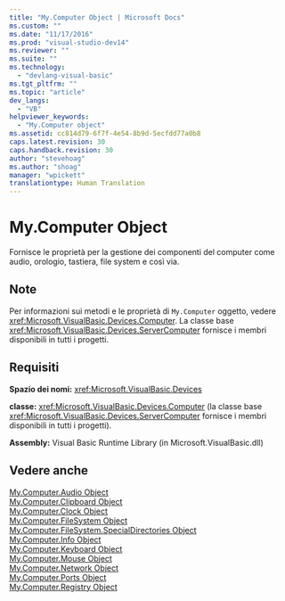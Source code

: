 ```yaml
---
title: "My.Computer Object | Microsoft Docs"
ms.custom: ""
ms.date: "11/17/2016"
ms.prod: "visual-studio-dev14"
ms.reviewer: ""
ms.suite: ""
ms.technology: 
  - "devlang-visual-basic"
ms.tgt_pltfrm: ""
ms.topic: "article"
dev_langs: 
  - "VB"
helpviewer_keywords: 
  - "My.Computer object"
ms.assetid: cc814d79-6f7f-4e54-8b9d-5ecfdd77a0b8
caps.latest.revision: 30
caps.handback.revision: 30
author: "stevehoag"
ms.author: "shoag"
manager: "wpickett"
translationtype: Human Translation
---
```

# My.Computer Object
Fornisce le proprietà per la gestione dei componenti del computer come audio, orologio, tastiera, file system e così via.  
  
## Note  
 Per informazioni sui metodi e le proprietà di `My.Computer` oggetto, vedere <xref:Microsoft.VisualBasic.Devices.Computer>.  La classe base <xref:Microsoft.VisualBasic.Devices.ServerComputer> fornisce i membri disponibili in tutti i progetti.  
  
## Requisiti  
 **Spazio dei nomi:** <xref:Microsoft.VisualBasic.Devices>  
  
 **classe:** <xref:Microsoft.VisualBasic.Devices.Computer> \(la classe base <xref:Microsoft.VisualBasic.Devices.ServerComputer> fornisce i membri disponibili in tutti i progetti\).  
  
 **Assembly:** Visual Basic Runtime Library \(in Microsoft.VisualBasic.dll\)  
  
## Vedere anche  
 [My.Computer.Audio Object](../../../visual-basic/language-reference/objects/my-computer-audio-object.md)   
 [My.Computer.Clipboard Object](../../../visual-basic/language-reference/objects/my-computer-clipboard-object.md)   
 [My.Computer.Clock Object](../../../visual-basic/language-reference/objects/my-computer-clock-object.md)   
 [My.Computer.FileSystem Object](../../../visual-basic/language-reference/objects/my-computer-filesystem-object.md)   
 [My.Computer.FileSystem.SpecialDirectories Object](../../../visual-basic/language-reference/objects/my-computer-filesystem-specialdirectories-object.md)   
 [My.Computer.Info Object](../../../visual-basic/language-reference/objects/my-computer-info-object.md)   
 [My.Computer.Keyboard Object](../../../visual-basic/language-reference/objects/my-computer-keyboard-object.md)   
 [My.Computer.Mouse Object](../../../visual-basic/language-reference/objects/my-computer-mouse-object.md)   
 [My.Computer.Network Object](../../../visual-basic/language-reference/objects/my-computer-network-object.md)   
 [My.Computer.Ports Object](../../../visual-basic/language-reference/objects/my-computer-ports-object.md)   
 [My.Computer.Registry Object](../../../visual-basic/language-reference/objects/my-computer-registry-object.md)